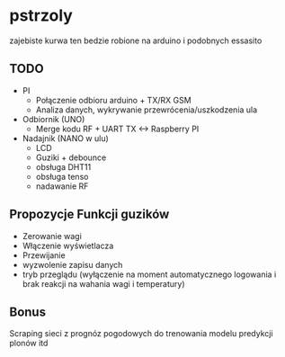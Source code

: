 # pstrzoly

</hline>

zajebiste kurwa ten bedzie robione na arduino i podobnych essasito

## TODO
* PI
  *   Połączenie odbioru arduino + TX/RX GSM
  *   Analiza danych, wykrywanie przewrócenia/uszkodzenia ula
* Odbiornik (UNO)
  *    Merge kodu RF + UART TX <-> Raspberry PI
* Nadajnik (NANO w ulu)
  * LCD
  * Guziki + debounce
  * obsługa DHT11
  * obsługa tenso
  * nadawanie RF


## Propozycje Funkcji guzików
* Zerowanie wagi
* Włączenie wyświetlacza
* Przewijanie
* wyzwolenie zapisu danych
* tryb przeglądu (wyłączenie na moment automatycznego logowania i brak reakcji na wahania wagi i temperatury)



Bonus
------
Scraping sieci z prognóz pogodowych do trenowania modelu predykcji plonów itd
